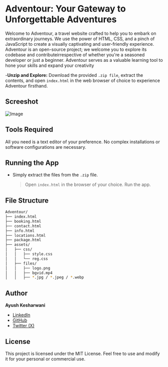
 
# Adventour: Your Gateway to Unforgettable Adventures

Welcome to Adventour, a travel website crafted to help you to embark on extraordinary journeys. We use the power of HTML, CSS, and a pinch of JavaScript to create a visually captivating and user-friendly experience.  <br/>
Adventour is an open-source project; we welcome you to explore its codebase and contributeirrespective of whether you're a seasoned developer or just a beginner. Adventour serves as a valuable learning tool to hone your skills and expand your creativity <br />

-**Unzip and Explore:** Download the provided `.zip file`, extract the contents, and open `index.html` in the web browser of choice to experience Adventour firsthand.

## Screeshot
![Image](https://github.com/user-attachments/assets/70caf0eb-5935-45f2-918b-743657a305e7)


## Tools Required
All you need is a text editor of your preference. No complex installations or software configurations are necessary.

## Running the App
* Simply extract the files from the `.zip` file.
  > Open `index.html` in the browser of your choice.
  > Run the app.

## File Structure

```bash
Adventour/
├── index.html
├── booking.html
├── contact.html
├── info.html
├── locations.html
├── package.html
├── assets/
│   ├── css/
│   │   ├── style.css
│   │   └── reg.css
│   ├── files/
│   │   ├── logo.png
│   │   ├── bgvid.mp4
│   │   ├── *.jpg / *.jpeg / *.webp

```
##  Author

**Ayush Kesharwani**  
- [LinkedIn](https://www.linkedin.com/in/ayushkesharwani1207/)  
- [GitHub](https://github.com/kesharwaniayush)  
- [Twitter (X)](https://x.com/AyushKesha85344)

## License
This project is licensed under the MIT License. Feel free to use and modify it for your personal or commercial use.

